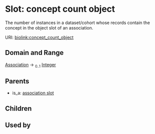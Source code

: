
# Slot: concept count object


The number of instances in a dataset/cohort whose records contain the concept in the object slot of an association.

URI: [biolink:concept_count_object](https://w3id.org/biolink/vocab/concept_count_object)


## Domain and Range

[Association](Association.md) &#8594;  <sub>0..1</sub> [Integer](types/Integer.md)

## Parents

 *  is_a: [association slot](association_slot.md)

## Children


## Used by


